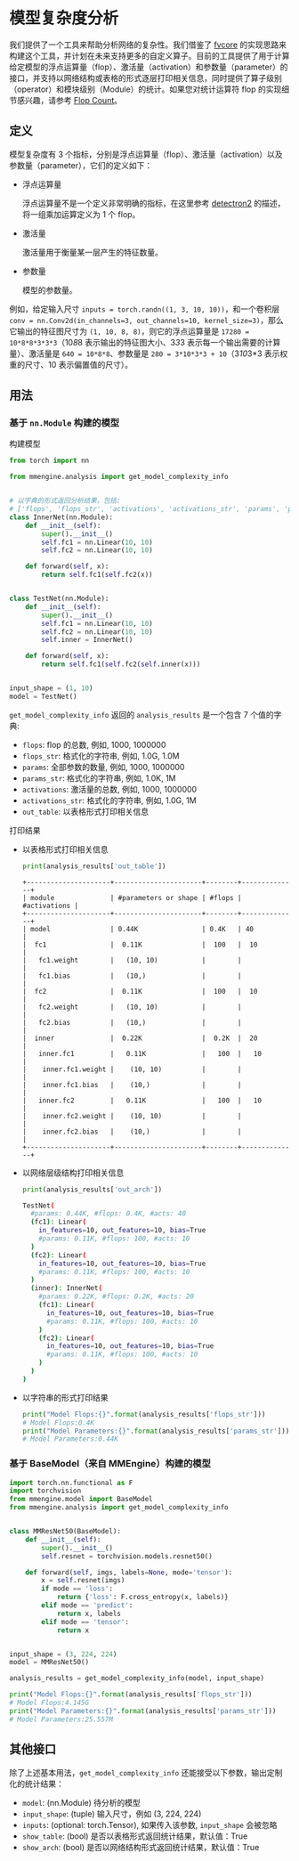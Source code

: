 # 模型复杂度分析

我们提供了一个工具来帮助分析网络的复杂性。我们借鉴了 [fvcore](https://github.com/facebookresearch/fvcore) 的实现思路来构建这个工具，并计划在未来支持更多的自定义算子。目前的工具提供了用于计算给定模型的浮点运算量（flop）、激活量（activation）和参数量（parameter）的接口，并支持以网络结构或表格的形式逐层打印相关信息，同时提供了算子级别（operator）和模块级别（Module）的统计。如果您对统计运算符 flop 的实现细节感兴趣，请参考 [Flop Count](https://github.com/facebookresearch/fvcore/blob/main/docs/flop_count.md)。

## 定义

模型复杂度有 3 个指标，分别是浮点运算量（flop）、激活量（activation）以及参数量（parameter），它们的定义如下：

- 浮点运算量

  浮点运算量不是一个定义非常明确的指标，在这里参考 [detectron2](https://detectron2.readthedocs.io/en/latest/modules/fvcore.html#fvcore.nn.FlopCountAnalysis) 的描述，将一组乘加运算定义为 1 个 flop。

- 激活量

  激活量用于衡量某一层产生的特征数量。

- 参数量

  模型的参数量。

例如，给定输入尺寸 `inputs = torch.randn((1, 3, 10, 10))`，和一个卷积层 `conv = nn.Conv2d(in_channels=3, out_channels=10, kernel_size=3)`，那么它输出的特征图尺寸为 `(1, 10, 8, 8)`，则它的浮点运算量是 `17280 = 10*8*8*3*3*3`（10*8*8 表示输出的特征图大小、3*3*3 表示每一个输出需要的计算量）、激活量是 `640 = 10*8*8`、参数量是 `280 = 3*10*3*3 + 10`（3*10*3\*3 表示权重的尺寸、10 表示偏置值的尺寸）。

## 用法

### 基于 `nn.Module` 构建的模型

构建模型

```python
from torch import nn

from mmengine.analysis import get_model_complexity_info


# 以字典的形式返回分析结果，包括:
# ['flops', 'flops_str', 'activations', 'activations_str', 'params', 'params_str', 'out_table', 'out_arch']
class InnerNet(nn.Module):
    def __init__(self):
        super().__init__()
        self.fc1 = nn.Linear(10, 10)
        self.fc2 = nn.Linear(10, 10)

    def forward(self, x):
        return self.fc1(self.fc2(x))


class TestNet(nn.Module):
    def __init__(self):
        super().__init__()
        self.fc1 = nn.Linear(10, 10)
        self.fc2 = nn.Linear(10, 10)
        self.inner = InnerNet()

    def forward(self, x):
        return self.fc1(self.fc2(self.inner(x)))


input_shape = (1, 10)
model = TestNet()
```

`get_model_complexity_info` 返回的 `analysis_results` 是一个包含 7 个值的字典:

- `flops`: flop 的总数, 例如, 1000, 1000000
- `flops_str`: 格式化的字符串, 例如, 1.0G, 1.0M
- `params`: 全部参数的数量, 例如, 1000, 1000000
- `params_str`: 格式化的字符串, 例如, 1.0K, 1M
- `activations`: 激活量的总数, 例如, 1000, 1000000
- `activations_str`: 格式化的字符串, 例如, 1.0G, 1M
- `out_table`: 以表格形式打印相关信息

打印结果

- 以表格形式打印相关信息

  ```python
  print(analysis_results['out_table'])
  ```

  ```text
  +---------------------+----------------------+--------+--------------+
  | module              | #parameters or shape | #flops | #activations |
  +---------------------+----------------------+--------+--------------+
  | model               | 0.44K                | 0.4K   | 40           |
  |  fc1                |  0.11K               |  100   |  10          |
  |   fc1.weight        |   (10, 10)           |        |              |
  |   fc1.bias          |   (10,)              |        |              |
  |  fc2                |  0.11K               |  100   |  10          |
  |   fc2.weight        |   (10, 10)           |        |              |
  |   fc2.bias          |   (10,)              |        |              |
  |  inner              |  0.22K               |  0.2K  |  20          |
  |   inner.fc1         |   0.11K              |   100  |   10         |
  |    inner.fc1.weight |    (10, 10)          |        |              |
  |    inner.fc1.bias   |    (10,)             |        |              |
  |   inner.fc2         |   0.11K              |   100  |   10         |
  |    inner.fc2.weight |    (10, 10)          |        |              |
  |    inner.fc2.bias   |    (10,)             |        |              |
  +---------------------+----------------------+--------+--------------+
  ```

- 以网络层级结构打印相关信息

  ```python
  print(analysis_results['out_arch'])
  ```

  ```bash
  TestNet(
    #params: 0.44K, #flops: 0.4K, #acts: 40
    (fc1): Linear(
      in_features=10, out_features=10, bias=True
      #params: 0.11K, #flops: 100, #acts: 10
    )
    (fc2): Linear(
      in_features=10, out_features=10, bias=True
      #params: 0.11K, #flops: 100, #acts: 10
    )
    (inner): InnerNet(
      #params: 0.22K, #flops: 0.2K, #acts: 20
      (fc1): Linear(
        in_features=10, out_features=10, bias=True
        #params: 0.11K, #flops: 100, #acts: 10
      )
      (fc2): Linear(
        in_features=10, out_features=10, bias=True
        #params: 0.11K, #flops: 100, #acts: 10
      )
    )
  )
  ```

- 以字符串的形式打印结果

  ```python
  print("Model Flops:{}".format(analysis_results['flops_str']))
  # Model Flops:0.4K
  print("Model Parameters:{}".format(analysis_results['params_str']))
  # Model Parameters:0.44K
  ```

### 基于 BaseModel（来自 MMEngine）构建的模型

```python
import torch.nn.functional as F
import torchvision
from mmengine.model import BaseModel
from mmengine.analysis import get_model_complexity_info


class MMResNet50(BaseModel):
    def __init__(self):
        super().__init__()
        self.resnet = torchvision.models.resnet50()

    def forward(self, imgs, labels=None, mode='tensor'):
        x = self.resnet(imgs)
        if mode == 'loss':
            return {'loss': F.cross_entropy(x, labels)}
        elif mode == 'predict':
            return x, labels
        elif mode == 'tensor':
            return x


input_shape = (3, 224, 224)
model = MMResNet50()

analysis_results = get_model_complexity_info(model, input_shape)

print("Model Flops:{}".format(analysis_results['flops_str']))
# Model Flops:4.145G
print("Model Parameters:{}".format(analysis_results['params_str']))
# Model Parameters:25.557M
```

## 其他接口

除了上述基本用法，`get_model_complexity_info` 还能接受以下参数，输出定制化的统计结果：

- `model`: (nn.Module) 待分析的模型
- `input_shape`: (tuple) 输入尺寸，例如 (3, 224, 224)
- `inputs`: (optional: torch.Tensor), 如果传入该参数, `input_shape` 会被忽略
- `show_table`: (bool) 是否以表格形式返回统计结果，默认值：True
- `show_arch`: (bool) 是否以网络结构形式返回统计结果，默认值：True
